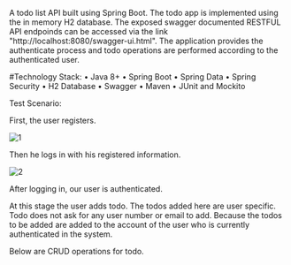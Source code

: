 A todo list API built using Spring Boot. The todo app is implemented using the in memory H2 database. The exposed swagger documented RESTFUL API endpoinds can be accessed via the link "http://localhost:8080/swagger-ui.html". The application provides the authenticate process and todo operations are performed according to the authenticated user. 



#Technology Stack:
•	Java 8+
•	Spring Boot
•	Spring Data
• Spring Security
•	H2 Database
•	Swagger
•	Maven
•	JUnit and Mockito

Test Scenario:

First, the user registers.

![1](https://user-images.githubusercontent.com/68387972/139501332-fc0ec5f6-2f78-422a-a988-b1e8d43a895b.png)



Then he logs in with his registered information.

![2](https://user-images.githubusercontent.com/68387972/139501360-74d3ffd2-f0d4-4c4b-85de-ac0695113773.png)


After logging in, our user is authenticated.

At this stage the user adds todo. The todos added here are user specific. Todo does not ask for any user number or email to add. Because the todos to be added are added to the account of the user who is currently authenticated in the system.

Below are CRUD operations for todo.


